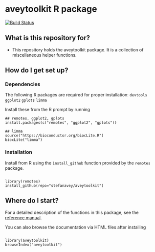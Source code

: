 # aveytoolkit R package #

[![Build Status](https://travis-ci.org/stefanavey/aveytoolkit.svg?branch=master)](https://travis-ci.org/stefanavey/aveytoolkit)

## What is this repository for? ##

* This repository holds the aveytoolkit package. It is a collection of miscellaneous helper functions.

## How do I get set up? ##

### Dependencies ###

The following R packages are required for proper installation: `devtools` `ggplot2` `gplots` `limma`

Install these from the R prompt by running

```
## remotes, ggplot2, gplots
install.packages(c("remotes", "ggplot2", "gplots"))

## limma
source("https://bioconductor.org/biocLite.R")
biocLite("limma")

```

### Installation ###
Install from R using the `install_github` function provided by the `remotes` package.

```

library(remotes)
install_github(repo="stefanavey/aveytoolkit")

```

## Where do I start? ##
For a detailed description of the functions in this package, see the [reference manual](https://github.com/stefanavey/aveytoolkit/raw/master/aveytoolkit.pdf).

You can also browse the documentation via HTML files after installing

```

library(aveytoolkit)
browseIndex("aveytoolkit")

```
